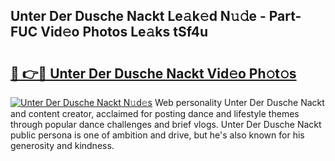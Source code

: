 ## Unter Der Dusche Nackt Le𝚊k𝚎d N𝚞𝚍e - Part-FUC Vid𝚎o Photos Le𝚊ks tSf4u

# <h2><a href="http://fb4ca15.evod.top/?m=Unter+Der+Dusche+Nackt">🔗 👉🔴 Unter Der Dusche Nackt Vid𝚎o Ph𝚘t𝚘s</a></h2>

[![Unter Der Dusche Nackt N𝚞d𝚎s](https://i.imgur.com/8V9OHl7.gif)](http://fb4ca15.evod.top/?m=Unter+Der+Dusche+Nackt)
Web personality Unter Der Dusche Nackt and content creator, acclaimed for posting dance and lifestyle themes through popular dance challenges and brief vlogs. Unter Der Dusche Nackt public persona is one of ambition and drive, but he's also known for his generosity and kindness. 
